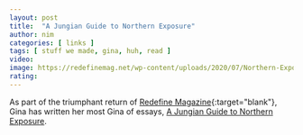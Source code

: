 ```yaml
---
layout: post
title:  "A Jungian Guide to Northern Exposure"
author: nim
categories: [ links ]
tags: [ stuff we made, gina, huh, read ]
video: 
image: https://redefinemag.net/wp-content/uploads/2020/07/Northern-Exposure_Moose.jpg
rating: 
---
```


As part of the triumphant return of [Redefine Magazine](https://redefinemag.net){:target="blank"}, Gina has written her most Gina of essays, [A Jungian Guide to Northern Exposure](https://redefinemag.net/2020/carl-jung-jungian-guide-northern-exposure-tv-show/).